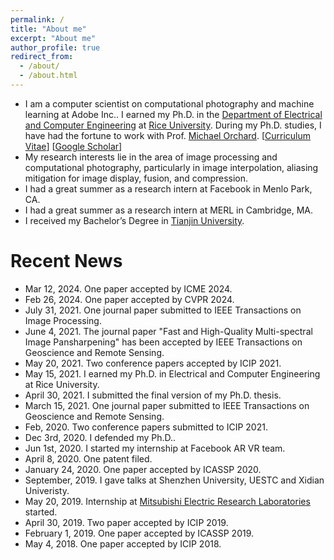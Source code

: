 ```yaml
---
permalink: /
title: "About me"
excerpt: "About me"
author_profile: true
redirect_from: 
  - /about/
  - /about.html
---
```


* I am a computer scientist on computational photography and machine learning at Adobe Inc.. I earned my Ph.D. in the [Department of Electrical and Computer Engineering](https://eceweb.rice.edu/) at [Rice University](https://www.rice.edu/). During my Ph.D. studies, I have had the fortune to work with Prof. [Michael Orchard](https://profiles.rice.edu/faculty/michael-orchard). [[Curriculum Vitae](https://complexfilter.github.io/files/lantao_yu_cv_august_2021.pdf)] [[Google Scholar](https://scholar.google.com/citations?user=B1fy-hYAAAAJ&hl=en)]
* My research interests lie in the area of image processing and computational photography, particularly in image interpolation, aliasing mitigation for image display, fusion, and compression.
* I had a great summer as a research intern at Facebook in Menlo Park, CA. 
* I had a great summer as a research intern at MERL in Cambridge, MA. 
* I received my Bachelor’s Degree in [Tianjin University](http://www.tju.edu.cn/english/index.htm). 


# Recent News
* Mar 12, 2024. One paper accepted by ICME 2024. 
* Feb 26, 2024. One paper accepted by CVPR 2024. 
* July 31, 2021. One journal paper submitted to IEEE Transactions on Image Processing. 
* June 4, 2021. The journal paper "Fast and High-Quality Multi-spectral Image Pansharpening" has been accepted by IEEE Transactions on Geoscience and Remote Sensing. 
* May 20, 2021. Two conference papers accepted by ICIP 2021. 
* May 15, 2021. I earned my Ph.D. in Electrical and Computer Engineering at Rice University. 
* April 30, 2021. I submitted the final version of my Ph.D. thesis. 
* March 15, 2021. One journal paper submitted to IEEE Transactions on Geoscience and Remote Sensing. 
* Feb, 2020. Two conference papers submitted to ICIP 2021.
* Dec 3rd, 2020. I defended my Ph.D..
* Jun 1st, 2020. I started my internship at Facebook AR VR team.
* April 8, 2020. One patent filed.
* January 24, 2020. One paper accepted by ICASSP 2020.
* September, 2019. I gave talks at Shenzhen University, UESTC and Xidian Univeristy.
* May 20, 2019. Internship at [Mitsubishi Electric Research Laboratories](https://www.merl.com/) started.
* April 30, 2019. Two paper accepted by ICIP 2019.
* February 1, 2019. One paper accepted by ICASSP 2019.
* May 4, 2018. One paper accepted by ICIP 2018.

